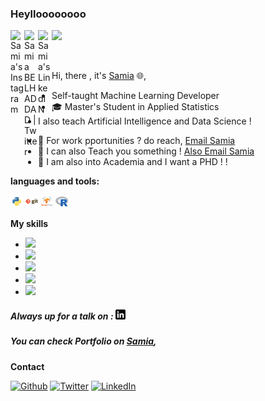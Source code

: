 
### Heylloooooooo
<a href="https://www.instagram.com/hypatchia/">
  <img align="left" alt="Samia's Instagram" width="22px" src="https://raw.githubusercontent.com/hussainweb/hussainweb/main/icons/instagram.png" />
</a>

<a href="https://twitter.com/belhaddad_samia">
  <img align="left" alt="Samia BELHADDAD | Twitter" width="22px" src="https://raw.githubusercontent.com/peterthehan/peterthehan/master/assets/twitter.svg" />
</a>
<a href="https://www.linkedin.com/in/samiabelhaddad/">
  <img align="left" alt="Samia's LinkedIN" width="22px" src="https://raw.githubusercontent.com/peterthehan/peterthehan/master/assets/linkedin.svg" />
</a>

![](https://visitor-badge.glitch.me/badge?page_id=hypatchia.hypatchia)

<br />

Hi, there , it's [Samia](https://hypatchia.github.io/) 🌐,
* Self-taught Machine Learning Developer
*  🎓 Master's Student in Applied Statistics
* I also teach Artificial Intelligence and Data Science !



- 💼 For work pportunities ? do reach, [Email Samia](mailto:samiamagbelhaddad@gmaiL.com)
- 💬 I can also Teach you something !  [Also Email Samia ](mailto:samiamagbelhaddad@gmaiL.com) 
- :book: I am also into Academia and I want a PHD ! ! 


**languages and tools:**  

<code><img height="20" src="https://raw.githubusercontent.com/github/explore/80688e429a7d4ef2fca1e82350fe8e3517d3494d/topics/python/python.png"></code>
<code><img height="20" src="https://raw.githubusercontent.com/github/explore/80688e429a7d4ef2fca1e82350fe8e3517d3494d/topics/git/git.png"></code>
<code><img height="20" src="https://raw.githubusercontent.com/github/explore/80688e429a7d4ef2fca1e82350fe8e3517d3494d/topics/tensorflow/tensorflow.png"></code>
<code><img height="20" src="https://raw.githubusercontent.com/github/explore/80688e429a7d4ef2fca1e82350fe8e3517d3494d/topics/r/r.png"></code>

**My skills**
 * ![](https://img.shields.io/badge/DATAScience-informational?style=flat&logo=<LOGO_NAME>&logoColor=white&color=2bbc8a)
 * ![](https://img.shields.io/badge/MACHINELEARNING-informational?style=flat&logo=<LOGO_NAME>&logoColor=white&color=2bbc8a)
 * ![](https://img.shields.io/badge/DEEPLEARNING-informational?style=flat&logo=<LOGO_NAME>&logoColor=white&color=2bbc8a)
 * ![](https://img.shields.io/badge/STATISTICALLEARNING-informational?style=flat&logo=<LOGO_NAME>&logoColor=white&color=2bbc8a)
 * ![](https://img.shields.io/badge/APPLIEDMATHEMATICS-informational?style=flat&logo=<LOGO_NAME>&logoColor=white&color=2bbc8a)

 
 
 
 
##### Always up for a talk on : [![LinkedIn][2.2]][1]  


##### You can check Portfolio on **[Samia](https://hypatchia.github.io/),**
 
[2.2]: https://github.com/Hypatchia/Hypatchia/blob/main/Profile/linkedin-3-16.png
[1]: https://www.linkedin.com/in/samiabelhaddad/



**Contact**
<p><a href="https://github.com/hypatchia" target="_blank"><img alt="Github" src="https://img.shields.io/badge/GitHub-%2312100E.svg?&style=for-the-badge&logo=Github&logoColor=white" /></a> <a href="https://twitter.com/belhaddad_samia" target="_blank"><img alt="Twitter" src="https://img.shields.io/badge/twitter-%231DA1F2.svg?&style=for-the-badge&logo=twitter&logoColor=white" /></a> <a href="https://www.linkedin.com/in/samiabelhaddad" target="_blank"><img alt="LinkedIn" src="https://img.shields.io/badge/linkedin-%230077B5.svg?&style=for-the-badge&logo=linkedin&logoColor=white" /></a>
</p>


